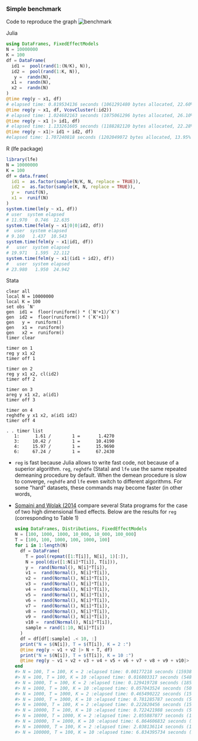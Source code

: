 ### Simple benchmark 
Code to reproduce the graph
![benchmark](https://cdn.rawgit.com/matthieugomez/FixedEffectModels.jl/master/files/result2.svg)

Julia
```julia
using DataFrames, FixedEffectModels
N = 10000000
K = 100
df = DataFrame(
  id1 =  pool(rand(1:(N/K), N)),
  id2 =  pool(rand(1:K, N)),
   y =  randn(N),
  x1 =  randn(N),
  x2 =  randn(N)
)
@time reg(y ~ x1, df)
# elapsed time: 0.819534136 seconds (1061291480 bytes allocated, 22.60% gc time)
@time reg(y ~ x1, df, VcovCluster(:id2))
# elapsed time: 1.024682163 seconds (1075061296 bytes allocated, 26.10% gc time)
@time reg(y ~ x1 |> id1, df)
# elapsed time: 1.133261605 seconds (1188282120 bytes allocated, 22.28% gc time)
@time reg(y ~ x1|> id1 + id2, df)
#elapsed time: 1.707240818 seconds (1202049072 bytes allocated, 13.95% gc time)
````

R (lfe package)
```R
library(lfe)
N = 10000000
K = 100
df = data.frame(
  id1 =  as.factor(sample(N/K, N, replace = TRUE)),
  id2 =  as.factor(sample(K, N, replace = TRUE)),
  y =  runif(N),
  x1 =  runif(N)
)
system.time(lm(y ~ x1, df))
# user  system elapsed 
# 11.970   0.746  12.635 
system.time(felm(y ~ x1|0|0|id2, df))
#  user  system elapsed 
# 9.160   1.437  10.543 
system.time(felm(y ~ x1|id1, df))
#   user  system elapsed 
# 19.971   1.595  22.112 
system.time(felm(y ~ x1|(id1 + id2), df))
#   user  system elapsed 
# 23.980   1.950  24.942 
```



Stata
```
clear all
local N = 10000000
local K = 100
set obs `N'
gen  id1 =  floor(runiform() * (`N'+1)/`K')
gen  id2 =  floor(runiform() * (`K'+1))
gen   y =  runiform()
gen   x1 =  runiform()
gen   x2 =  runiform()
timer clear

timer on 1
reg y x1 x2
timer off 1

timer on 2
reg y x1 x2, cl(id2)
timer off 2

timer on 3
areg y x1 x2, a(id1)
timer off 3

timer on 4
reghdfe y x1 x2, a(id1 id2)
timer off 4

. . timer list
   1:      1.61 /        1 =       1.4270
   3:     10.42 /        1 =      10.4190
   4:     15.97 /        1 =      15.9690
   6:     67.24 /        1 =      67.2430
````






-  `reg` is fast because Julia allows to write fast code, not because of a superior algorithm. `reg`, `reghdfe` (Stata) and `lfe`  use the same repeated demeaning procedure by default. When the demean procedure is slow to converge, `reghdfe` and `lfe` even switch to different algorithms. For some "hard" datasets, these commands may become faster (in other words, 

- [Somaini and Wolak (2014](http://web.stanford.edu/group/fwolak/cgi-bin/sites/default/files/jem-2014-0008.pdf) compare several Stata programs for the case of two high dimensional fixed effects. Below are the results for `reg` (corresponding to Table 1)

  ```julia
  using DataFrames, Distributions, FixedEffectModels
  N = [100, 1000, 1000, 10_000, 10_000, 100_000]
  T = [100, 100, 1000, 100, 1000, 100]
  for i in 1:length(N)
    df = DataFrame(
      T = pool(repmat([1:T[i]], N[i], 1)[:]),
      N = pool(div([1:N[i]*T[i]], T[i])),
      y =  rand(Normal(), N[i]*T[i]), 
      v1 =  rand(Normal(), N[i]*T[i]), 
      v2 =  rand(Normal(), N[i]*T[i]), 
      v3 =  rand(Normal(), N[i]*T[i]), 
      v4 =  rand(Normal(), N[i]*T[i]), 
      v5 =  rand(Normal(), N[i]*T[i]), 
      v6 =  rand(Normal(), N[i]*T[i]), 
      v7 =  rand(Normal(), N[i]*T[i]), 
      v8 =  rand(Normal(), N[i]*T[i]), 
      v9 =  rand(Normal(), N[i]*T[i]), 
      v10 =  rand(Normal(), N[i]*T[i]), 
      sample = rand(1:10, N[i]*T[i])
    )
    df = df[df[:sample] .< 10, :]
    print("N = $(N[i]), T = $(T[i]), K = 2 :")
    @time reg(y ~ v1 + v2 |> N + T, df)
    print("N = $(N[i]), T = $(T[i]), K = 10 :")
    @time reg(y ~ v1 + v2 + v3 + v4 + v5 + v6 + v7 + v8 + v9 + v10|> N + T, df)
  end
  #> N = 100, T = 100, K = 2 :elapsed time: 0.00177218 seconds (1593896 bytes allocated)
  #> N = 100, T = 100, K = 10 :elapsed time: 0.016803317 seconds (5487008 bytes allocated)
  #> N = 1000, T = 100, K = 2 :elapsed time: 0.129419728 seconds (18553744 bytes allocated)
  #> N = 1000, T = 100, K = 10 :elapsed time: 0.057043524 seconds (50258432 bytes allocated)
  #> N = 1000, T = 1000, K = 2 :elapsed time: 0.465490222 seconds (150845032 bytes allocated, 59.77% gc time)
  #> N = 1000, T = 1000, K = 10 :elapsed time: 0.781285787 seconds (500965808 bytes allocated, 27.22% gc time)
  #> N = 10000, T = 100, K = 2 :elapsed time: 0.222820456 seconds (150383160 bytes allocated, 19.82% gc time)
  #> N = 10000, T = 100, K = 10 :elapsed time: 0.722421988 seconds (501285120 bytes allocated, 20.00% gc time)
  #> N = 10000, T = 1000, K = 2 :elapsed time: 2.055887877 seconds (1507874760 bytes allocated, 8.26% gc time)
  #> N = 10000, T = 1000, K = 10 :elapsed time: 6.864606832 seconds (5009281936 bytes allocated, 10.81% gc time)
  #> N = 100000, T = 100, K = 2 :elapsed time: 2.038136114 seconds (1520761528 bytes allocated, 8.28% gc time)
  #> N = 100000, T = 100, K = 10 :elapsed time: 6.834395734 seconds (5028378640 bytes allocated, 11.08% gc time)
  ```



